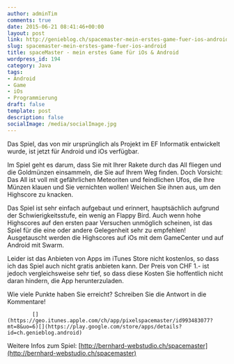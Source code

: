 ```yaml
---
author: adminTim
comments: true
date: 2015-06-21 08:41:46+00:00
layout: post
link: http://genieblog.ch/spacemaster-mein-erstes-game-fuer-ios-android/
slug: spacemaster-mein-erstes-game-fuer-ios-android
title: spaceMaster - mein erstes Game für iOs & Android
wordpress_id: 194
category: Java
tags:
- Android
- Game
- iOs
- Programmierung
draft: false
template: post
description: false
socialImage: /media/socialImage.jpg
---
```


Das Spiel, das von mir ursprünglich als Projekt im EF Informatik entwickelt wurde, ist jetzt für Android und iOs verfügbar.

Im Spiel geht es darum, dass Sie mit Ihrer Rakete durch das All fliegen und die Goldmünzen einsammeln, die Sie auf Ihrem Weg finden. Doch Vorsicht: Das All ist voll mit gefährlichen Meteoriten und feindlichen Ufos, die Ihre Münzen klauen und Sie vernichten wollen! Weichen Sie ihnen aus, um den Highscore zu knacken.

Das Spiel ist sehr einfach aufgebaut und erinnert, hauptsächlich aufgrund der Schwierigkeitsstufe, ein wenig an Flappy Bird. Auch wenn hohe Highscores auf den ersten paar Versuchen unmöglich scheinen, ist das Spiel für die eine oder andere Gelegenheit sehr zu empfehlen! Ausgetauscht werden die Highscores auf iOs mit dem GameCenter und auf Android mit Swarm.

Leider ist das Anbieten von Apps im iTunes Store nicht kostenlos, so dass ich das Spiel auch nicht gratis anbieten kann. Der Preis von CHF 1.- ist jedoch vergleichsweise sehr tief, so dass diese Kosten Sie hoffentlich nicht daran hindern, die App herunterzuladen.

Wie viele Punkte haben Sie erreicht? Schreiben Sie die Antwort in die Kommentare!

			[](https://geo.itunes.apple.com/ch/app/pixelspacemaster/id993483077?mt=8&uo=6)[](https://play.google.com/store/apps/details?id=ch.genieblog.android)

Weitere Infos zum Spiel: [http://bernhard-webstudio.ch/spacemaster](http://bernhard-webstudio.ch/spacemaster)
